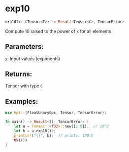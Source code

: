 # exp10
```rust
exp10(x: &Tensor<T>) -> Result<Tensor<C>, TensorError>
```
Compute 10 raised to the power of `x` for all elements

## Parameters:
`x`: Input values (exponents)

## Returns:
Tensor with type `C`

## Examples:
```rust
use hpt::{FloatUnaryOps, Tensor, TensorError};

fn main() -> Result<(), TensorError> {
    let a = Tensor::<f32>::new([2.0]);  // 10^2
    let b = a.exp10()?;
    println!("{}", b);  // prints: 100.0
    Ok(())
}
```
